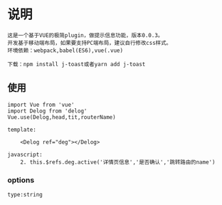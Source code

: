 # 说明

    这是一个基于VUE的极简plugin，做提示信息功能，版本0.0.3。
    开发基于移动端布局，如果要支持PC端布局，建议自行修改css样式。
    环境依赖：webpack,babel(ES6),vue(.vue)

    下载：npm install j-toast或者yarn add j-toast

## 使用

    import Vue from 'vue'
    import Delog from 'delog'
    Vue.use(Delog,head,tit,routerName)

    template:

        <Delog ref="deg"></Delog>

    javascript:
        2. this.$refs.deg.active('详情页信息','是否确认','跳转路由的name')

### options

    type:string

